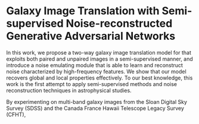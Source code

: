 # Galaxy Image Translation with Semi-supervised Noise-reconstructed Generative Adversarial Networks

In this work, we propose a two-way galaxy image translation model for that exploits both paired and unpaired images in a semi-supervised manner, and introduce a noise emulating module that is able to learn and reconstruct noise characterized by high-frequency features. We show that our model recovers global and local properties effectively. To our best knowledge, this work is the first attempt to apply semi-supervised methods and noise reconstruction techniques in astrophysical studies.


By experimenting on multi-band galaxy images from the Sloan Digital Sky Survey (SDSS) and the Canada France Hawaii Telescope Legacy Survey (CFHT),
